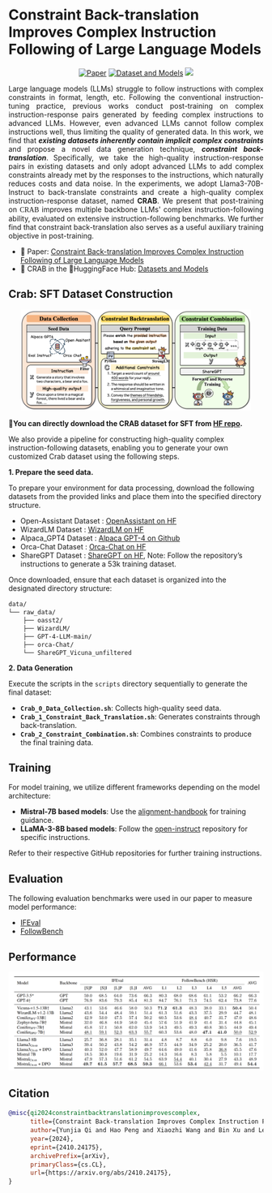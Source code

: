 # Constraint Back-translation Improves Complex Instruction Following of Large Language Models
<p align="center">
    <a href="https://arxiv.org/abs/2405.05008"><img alt="Paper" src="https://img.shields.io/badge/📖-Paper-orange"></a>
    <a href="https://huggingface.co/collections/THU-KEG/crab-672474f5ba8200630b57f884"><img alt="Dataset and Models" src="https://img.shields.io/badge/🤗 HuggingFace-Dataset and Models-green"></a>
    <a href="https://github.com/THU-KEG"><img src="https://img.shields.io/badge/THU-KEG_Group-blueviolet"></a>
</p>

<p align="justify">
Large language models (LLMs) struggle to follow instructions with complex constraints in format, length, etc. Following the conventional instruction-tuning practice, previous works conduct post-training on complex instruction-response pairs generated by feeding complex instructions to advanced LLMs. However, even advanced LLMs cannot follow complex instructions well, thus limiting the quality of generated data. In this work, we find that <b><i>existing datasets inherently contain implicit complex constraints</i></b> and propose a novel data generation technique, <b><i>constraint back-translation</i></b>. Specifically, we take the high-quality instruction-response pairs in existing datasets and only adopt advanced LLMs to add complex constraints already met by the responses to the instructions, which naturally reduces costs and data noise. In the experiments, we adopt Llama3-70B-Instruct to back-translate constraints and create a high-quality complex instruction-response dataset, named <b>CRAB</b>. We present that post-training on <font face="Verdana">CRAB</font> improves multiple backbone LLMs' complex instruction-following ability, evaluated on extensive instruction-following benchmarks. We further find that constraint back-translation also serves as a useful auxiliary training objective in post-training.

- 📖 Paper: [Constraint Back-translation Improves Complex Instruction Following of Large Language Models](https://arxiv.org/abs/2410.24175)
- 🦀 CRAB in the 🤗HuggingFace Hub: [Datasets and Models](https://huggingface.co/collections/THU-KEG/crab-672474f5ba8200630b57f884)
</p>


## Crab: SFT Dataset Construction
<p align="center">
<img src="assets/pipeline.png" width="90%">
</p>

🌟**You can directly download the CRAB dataset for SFT from [HF repo](https://huggingface.co/datasets/THU-KEG/Crab-SFT).**

We also provide a pipeline for constructing high-quality complex instruction-following datasets, enabling you to generate your own customized Crab dataset using the following steps.

**1. Prepare the seed data.**

To prepare your environment for data processing, download the following datasets from the provided links and place them into the specified directory structure.

- Open-Assistant Dataset  : [OpenAssistant on HF](https://huggingface.co/datasets/OpenAssistant/oasst2)
- WizardLM Dataset  : [WizardLM on HF](https://huggingface.co/datasets/WizardLMTeam/WizardLM_evol_instruct_V2_196k/tree/main)
- Alpaca_GPT4 Dataset  : [Alpaca GPT-4 on Github](https://github.com/Instruction-Tuning-with-GPT-4/GPT-4-LLM?tab=readme-ov-file#data-release)
- Orca-Chat Dataset  : [Orca-Chat on HF](https://huggingface.co/datasets/shahules786/orca-chat?row=0)
- ShareGPT Dataset  : [ShareGPT on HF](https://huggingface.co/datasets/anon8231489123/ShareGPT_Vicuna_unfiltered), Note: Follow the repository’s instructions to generate a 53k training dataset.

Once downloaded, ensure that each dataset is organized into the designated directory structure:

```plaintext
data/
└── raw_data/
    ├── oasst2/
    ├── WizardLM/
    ├── GPT-4-LLM-main/
    ├── orca-Chat/
    └── ShareGPT_Vicuna_unfiltered
```

**2. Data Generation**

Execute the scripts in the `scripts` directory sequentially to generate the final dataset:

- **`Crab_0_Data_Collection.sh`**: Collects high-quality seed data.
- **`Crab_1_Constraint_Back_Translation.sh`**: Generates constraints through back-translation.
- **`Crab_2_Constraint_Combination.sh`**: Combines constraints to produce the final training data.


## Training
For model training, we utilize different frameworks depending on the model architecture:

- **Mistral-7B based models**: Use the [alignment-handbook](https://github.com/huggingface/alignment-handbook) for training guidance.
- **LLaMA-3-8B based models**: Follow the [open-instruct](https://github.com/allenai/open-instruct) repository for specific instructions.

Refer to their respective GitHub repositories for further training instructions.
## Evaluation

The following evaluation benchmarks were used in our paper to measure model performance:

- [IFEval](https://github.com/google-research/google-research/tree/master/instruction_following_eval)
- [FollowBench](https://github.com/YJiangcm/FollowBench)

## Performance
<p align="center">
<img src="assets/performance.png" width="100%">
</p>



## Citation
```bibtex
@misc{qi2024constraintbacktranslationimprovescomplex,
      title={Constraint Back-translation Improves Complex Instruction Following of Large Language Models}, 
      author={Yunjia Qi and Hao Peng and Xiaozhi Wang and Bin Xu and Lei Hou and Juanzi Li},
      year={2024},
      eprint={2410.24175},
      archivePrefix={arXiv},
      primaryClass={cs.CL},
      url={https://arxiv.org/abs/2410.24175}, 
}
```
